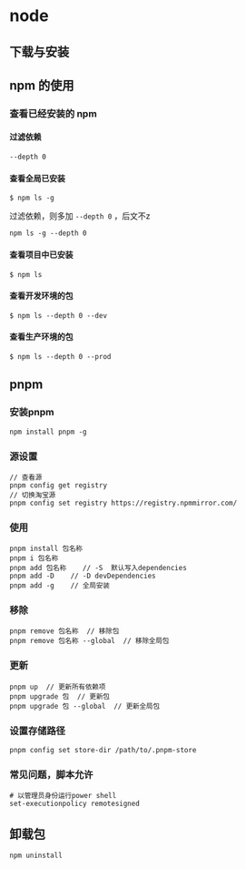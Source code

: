 # node

## 下载与安装

## npm 的使用
### 查看已经安装的 npm 
#### 过滤依赖
`--depth 0`
#### 查看全局已安装  

```shell
$ npm ls -g
```  

过滤依赖，则多加 `--depth 0`  ，后文不z

```shell
npm ls -g --depth 0
```

#### 查看项目中已安装  

```shell
$ npm ls
```  

#### 查看开发环境的包  

```shell
$ npm ls --depth 0 --dev

```  
#### 查看生产环境的包  

```shell
$ npm ls --depth 0 --prod

```  

## pnpm 

### 安装pnpm 
```shell
npm install pnpm -g

```

### 源设置
```shell
// 查看源
pnpm config get registry
// 切换淘宝源
pnpm config set registry https://registry.npmmirror.com/
```

### 使用
```shell
pnpm install 包名称
pnpm i 包名称
pnpm add 包名称    // -S  默认写入dependencies
pnpm add -D    // -D devDependencies
pnpm add -g    // 全局安装
```
### 移除
```shell
pnpm remove 包名称  // 移除包
pnpm remove 包名称 --global  // 移除全局包
```

### 更新
```shell
pnpm up  // 更新所有依赖项
pnpm upgrade 包  // 更新包
pnpm upgrade 包 --global  // 更新全局包
```

### 设置存储路径
```shell
pnpm config set store-dir /path/to/.pnpm-store

```

### 常见问题，脚本允许
```
# 以管理员身份运行power shell
set-executionpolicy remotesigned

```

## 卸载包

```shell
npm uninstall
```